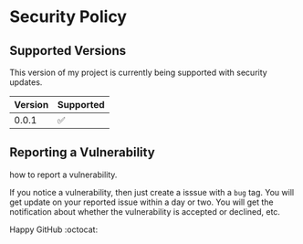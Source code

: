 # Security Policy

## Supported Versions

This version of my project is
currently being supported with security updates.

| Version | Supported          |
| ------- | ------------------ |
| 0.0.1   | :white_check_mark: |

## Reporting a Vulnerability

how to report a vulnerability.

If you notice a vulnerability, then just create a isssue with a `bug` tag.
You will get update on your reported issue within a day or two.
You will get the notification about whether the vulnerability is accepted or declined, etc.

Happy GitHub :octocat:
